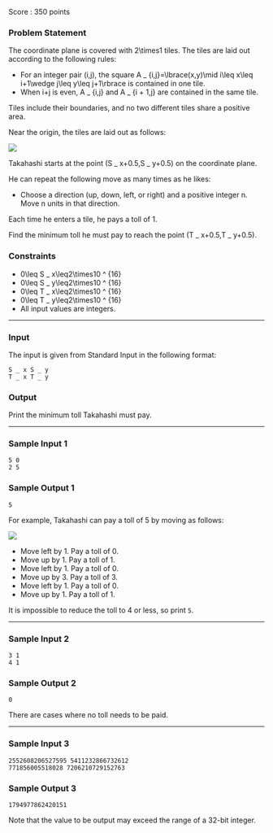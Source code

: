Score : 350 points

### Problem Statement

The coordinate plane is covered with 2\times1 tiles. The tiles are laid out according to the following rules:

* For an integer pair (i,j), the square A \_ {i,j}=\lbrace(x,y)\mid i\leq x\leq i+1\wedge j\leq y\leq j+1\rbrace is contained in one tile.
* When i+j is even, A \_ {i,j} and A \_ {i + 1,j} are contained in the same tile.

Tiles include their boundaries, and no two different tiles share a positive area.

Near the origin, the tiles are laid out as follows:

![](https://img.atcoder.jp/abc359/7ab121cd550fa78b43845d4ffd7f74b3.png)

Takahashi starts at the point (S \_ x+0.5,S \_ y+0.5) on the coordinate plane.

He can repeat the following move as many times as he likes:

* Choose a direction (up, down, left, or right) and a positive integer n. Move n units in that direction.

Each time he enters a tile, he pays a toll of 1.

Find the minimum toll he must pay to reach the point (T \_ x+0.5,T \_ y+0.5).

### Constraints

* 0\leq S \_ x\leq2\times10 ^ {16}
* 0\leq S \_ y\leq2\times10 ^ {16}
* 0\leq T \_ x\leq2\times10 ^ {16}
* 0\leq T \_ y\leq2\times10 ^ {16}
* All input values are integers.

---

### Input

The input is given from Standard Input in the following format:

```
S _ x S _ y
T _ x T _ y
```

### Output

Print the minimum toll Takahashi must pay.

---

### Sample Input 1

```
5 0
2 5
```

### Sample Output 1

```
5
```

For example, Takahashi can pay a toll of 5 by moving as follows:

![](https://img.atcoder.jp/abc359/187d19c48a9a0fcedb2602063689ee77.png)

* Move left by 1. Pay a toll of 0.
* Move up by 1. Pay a toll of 1.
* Move left by 1. Pay a toll of 0.
* Move up by 3. Pay a toll of 3.
* Move left by 1. Pay a toll of 0.
* Move up by 1. Pay a toll of 1.

It is impossible to reduce the toll to 4 or less, so print `5`.

---

### Sample Input 2

```
3 1
4 1
```

### Sample Output 2

```
0
```

There are cases where no toll needs to be paid.

---

### Sample Input 3

```
2552608206527595 5411232866732612
771856005518028 7206210729152763
```

### Sample Output 3

```
1794977862420151
```

Note that the value to be output may exceed the range of a 32-bit integer.